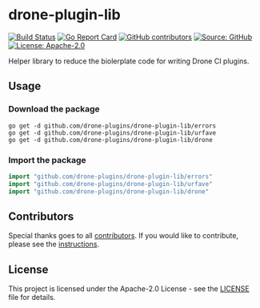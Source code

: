 # drone-plugin-lib

[![Build Status](https://img.shields.io/drone/build/thegeeklab/drone-plugin-lib?logo=drone&server=https%3A%2F%2Fdrone.thegeeklab.de)](https://drone.thegeeklab.de/thegeeklab/drone-plugin-lib)
[![Go Report Card](https://goreportcard.com/badge/github.com/thegeeklab/drone-plugin-lib)](https://goreportcard.com/report/github.com/thegeeklab/drone-plugin-lib)
[![GitHub contributors](https://img.shields.io/github/contributors/thegeeklab/drone-plugin-lib)](https://github.com/thegeeklab/drone-plugin-lib/graphs/contributors)
[![Source: GitHub](https://img.shields.io/badge/source-github-blue.svg?logo=github&logoColor=white)](https://github.com/thegeeklab/drone-plugin-lib)
[![License: Apache-2.0](https://img.shields.io/github/license/thegeeklab/drone-plugin-lib)](https://github.com/thegeeklab/drone-plugin-lib/blob/main/LICENSE)

Helper library to reduce the biolerplate code for writing Drone CI plugins.

## Usage

### Download the package

```Shell
go get -d github.com/drone-plugins/drone-plugin-lib/errors
go get -d github.com/drone-plugins/drone-plugin-lib/urfave
go get -d github.com/drone-plugins/drone-plugin-lib/drone
```

### Import the package

```Go
import "github.com/drone-plugins/drone-plugin-lib/errors"
import "github.com/drone-plugins/drone-plugin-lib/urfave"
import "github.com/drone-plugins/drone-plugin-lib/drone"
```

## Contributors

Special thanks goes to all [contributors](https://github.com/thegeeklab/drone-plugin-lib/graphs/contributors). If you would like to contribute, please see the [instructions](https://github.com/thegeeklab/drone-plugin-lib/blob/main/CONTRIBUTING.md).

## License

This project is licensed under the Apache-2.0 License - see the [LICENSE](https://github.com/thegeeklab/drone-plugin-lib/blob/main/LICENSE) file for details.
